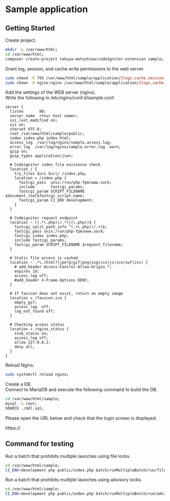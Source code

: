 # Sample application

## Getting Started

Create project.  

```sh
mkdir -p /var/www/html;
cd /var/www/html;
composer create-project takuya-motoshima/codeIgniter-extension sample;
```

Grant log, session, and cache write permissions to the web server.  

```sh
sudo chmod -R 755 /var/www/html/sample/application/{logs,cache,session};
sudo chown -R nginx:nginx /var/www/html/sample/application/{logs,cache,session};
```

Add the settings of the WEB server (nginx).  
Write the following in /etc/nginx/conf.d/sample.conf.  

```nginx
server {
  listen       80;
  server_name  <Your host name>;
  ssi_last_modified on;
  ssi on;
  charset UTF-8;
  root /var/www/html/sample/public;
  index index.php index.html;
  access_log  /var/log/nginx/sample.access.log;
  error_log  /var/log/nginx/sample.error.log  warn;
  gzip on;
  gzip_types application/json;

  # Codeigniter index file existence check
  location / {
    try_files $uri $uri/ /index.php;
    location = /index.php {
      fastcgi_pass  unix:/run/php-fpm/www.sock;
      include       fastcgi_params;
      fastcgi_param SCRIPT_FILENAME $document_root$fastcgi_script_name;
      fastcgi_param CI_ENV development;
    }
  }

  # Codeigniter request endpoint
  location ~ ((.*\.php)(/.*)|(\.php))$ {
    fastcgi_split_path_info ^(.+\.php)(/.+)$;
    fastcgi_pass unix:/run/php-fpm/www.sock;
    fastcgi_index index.php;
    include fastcgi_params;
    fastcgi_param SCRIPT_FILENAME $request_filename;
  }

  # Static file access is cached
  location ~ .*\.(html?|jpe?g|gif|png|svg|css|js|ico|swf|inc) {
    # add_header Access-Control-Allow-Origin *;
    expires 1d;
    access_log off;
    #add_header X-Frame-Options DENY;
  }

  # If favicon does not exist, return an empty image
  location = /favicon.ico {
    empty_gif;
    access_log  off;
    log_not_found off;
  }

  # Checking access status
  location = /nginx_status {
    stub_status on;
    access_log off;
    allow 127.0.0.1;
    deny all;
  }
}
```

Reload Nginx.  

```sh
sudo systemctl reload nginx;
```

Create a DB.  
Connect to MariaDB and execute the following command to build the DB.  

```sh
cd /var/www/html/sample;
mysql -u root;
SOURCE ./ddl.sql;
```
Please open the URL below and check that the login screen is displayed.  

https://<Your host name>

## Command for testing

Run a batch that prohibits multiple launches using file locks.  

```sh
cd /var/www/html/sample;
CI_ENV=development php public/index.php batch/runMultipleBatch/run/filelock;
```

Run a batch that prohibits multiple launches using advisory locks.  

```sh
cd /var/www/html/sample;
CI_ENV=development php public/index.php batch/runMultipleBatch/run/advisorylock;
```